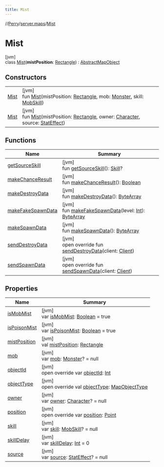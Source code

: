 ```yaml
---
title: Mist
---
```

//[Perry](../../../index.html)/[server.maps](../index.html)/[Mist](index.html)



# Mist



[jvm]\
class [Mist](index.html)(**mistPosition**: [Rectangle](https://docs.oracle.com/javase/8/docs/api/java/awt/Rectangle.html)) : [AbstractMapObject](../-abstract-map-object/index.html)



## Constructors


| | |
|---|---|
| [Mist](-mist.html) | [jvm]<br>fun [Mist](-mist.html)(mistPosition: [Rectangle](https://docs.oracle.com/javase/8/docs/api/java/awt/Rectangle.html), mob: [Monster](../../server.life/-monster/index.html), skill: [MobSkill](../../server.life/-mob-skill/index.html)) |
| [Mist](-mist.html) | [jvm]<br>fun [Mist](-mist.html)(mistPosition: [Rectangle](https://docs.oracle.com/javase/8/docs/api/java/awt/Rectangle.html), owner: [Character](../../client/-character/index.html), source: [StatEffect](../../server/-stat-effect/index.html)) |


## Functions


| Name | Summary |
|---|---|
| [getSourceSkill](get-source-skill.html) | [jvm]<br>fun [getSourceSkill](get-source-skill.html)(): [Skill](../../client/-skill/index.html)? |
| [makeChanceResult](make-chance-result.html) | [jvm]<br>fun [makeChanceResult](make-chance-result.html)(): [Boolean](https://kotlinlang.org/api/latest/jvm/stdlib/kotlin/-boolean/index.html) |
| [makeDestroyData](make-destroy-data.html) | [jvm]<br>fun [makeDestroyData](make-destroy-data.html)(): [ByteArray](https://kotlinlang.org/api/latest/jvm/stdlib/kotlin/-byte-array/index.html) |
| [makeFakeSpawnData](make-fake-spawn-data.html) | [jvm]<br>fun [makeFakeSpawnData](make-fake-spawn-data.html)(level: [Int](https://kotlinlang.org/api/latest/jvm/stdlib/kotlin/-int/index.html)): [ByteArray](https://kotlinlang.org/api/latest/jvm/stdlib/kotlin/-byte-array/index.html) |
| [makeSpawnData](make-spawn-data.html) | [jvm]<br>fun [makeSpawnData](make-spawn-data.html)(): [ByteArray](https://kotlinlang.org/api/latest/jvm/stdlib/kotlin/-byte-array/index.html) |
| [sendDestroyData](send-destroy-data.html) | [jvm]<br>open override fun [sendDestroyData](send-destroy-data.html)(client: [Client](../../client/-client/index.html)) |
| [sendSpawnData](send-spawn-data.html) | [jvm]<br>open override fun [sendSpawnData](send-spawn-data.html)(client: [Client](../../client/-client/index.html)) |


## Properties


| Name | Summary |
|---|---|
| [isMobMist](is-mob-mist.html) | [jvm]<br>var [isMobMist](is-mob-mist.html): [Boolean](https://kotlinlang.org/api/latest/jvm/stdlib/kotlin/-boolean/index.html) = true |
| [isPoisonMist](is-poison-mist.html) | [jvm]<br>var [isPoisonMist](is-poison-mist.html): [Boolean](https://kotlinlang.org/api/latest/jvm/stdlib/kotlin/-boolean/index.html) = true |
| [mistPosition](mist-position.html) | [jvm]<br>val [mistPosition](mist-position.html): [Rectangle](https://docs.oracle.com/javase/8/docs/api/java/awt/Rectangle.html) |
| [mob](mob.html) | [jvm]<br>var [mob](mob.html): [Monster](../../server.life/-monster/index.html)? = null |
| [objectId](index.html#-682918882%2FProperties%2F863300109) | [jvm]<br>open override var [objectId](index.html#-682918882%2FProperties%2F863300109): [Int](https://kotlinlang.org/api/latest/jvm/stdlib/kotlin/-int/index.html) |
| [objectType](object-type.html) | [jvm]<br>open override val [objectType](object-type.html): [MapObjectType](../-map-object-type/index.html) |
| [owner](owner.html) | [jvm]<br>var [owner](owner.html): [Character](../../client/-character/index.html)? = null |
| [position](position.html) | [jvm]<br>open override var [position](position.html): [Point](https://docs.oracle.com/javase/8/docs/api/java/awt/Point.html) |
| [skill](skill.html) | [jvm]<br>var [skill](skill.html): [MobSkill](../../server.life/-mob-skill/index.html)? = null |
| [skillDelay](skill-delay.html) | [jvm]<br>var [skillDelay](skill-delay.html): [Int](https://kotlinlang.org/api/latest/jvm/stdlib/kotlin/-int/index.html) = 0 |
| [source](source.html) | [jvm]<br>var [source](source.html): [StatEffect](../../server/-stat-effect/index.html)? = null |

